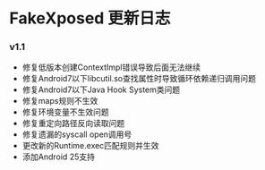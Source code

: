 # FakeXposed 更新日志

### v1.1

- 修复低版本创建ContextImpl错误导致后面无法继续
- 修复Android7以下libcutil.so查找属性时导致循环依赖递归调用问题
- 修复Android7以下Java Hook System类问题
- 修复maps规则不生效
- 修复环境变量不生效问题
- 修复重定向路径反向读取问题
- 修复遗漏的syscall open调用号
- 更改新的Runtime.exec匹配规则并生效
- 添加Android 25支持